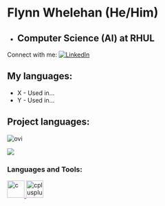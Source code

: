 # Flynn Whelehan (He/Him)
- ## Computer Science (AI) at RHUL
Connect with me:
<a href="https://www.linkedin.com/in/flynnWhelehan/" target="_blank"><img src="https://img.shields.io/badge/LinkedIn-%230077B5.svg?&style=flat-square&logo=linkedin&logoColor=white" alt="LinkedIn"></a>

## My languages:
- X - Used in...
- Y - Used in...

## Project languages:
<img src="https://github-readme-stats.vercel.app/api/top-langs?username=flynnWhelehan&show_icons=true&locale=en&layout=compact&theme=chartreuse-dark" alt="ovi" />

![](https://images.unsplash.com/photo-1511914265872-c40672604a80?ixlib=rb-1.2.1&ixid=MnwxMjA3fDB8MHxwaG90by1wYWdlfHx8fGVufDB8fHx8&auto=format&fit=crop&w=1074&q=80)

<h3 align="left">Languages and Tools:</h3>
<p 
   align="left"> <a href="https://github.com/yurijserrano/Github-Profile-Readme-Logos/tree/master/programming%20languages/" target="_blank"> <img src="https://github.com/yurijserrano/Github-Profile-Readme-Logos/tree/master/programming%20languages/java.svg" alt="c" width="40"  
                                                                               height="40"/> </a> <a href="https://www.w3schools.com/cpp/" target="_blank"> <img
                                                                               src="https://devicons.github.io/devicon/devicon.git/icons/cplusplus/cplusplus-original.svg"
                                                                               alt="cplusplus" width="40" height="40"/> </a>
</p>


<!--
## Main Repositories
[![ReadMe Card](https://github-readme-stats.vercel.app/api/pin/?username=flynnWhelehan&repo=ThirdYear)](https://github.com/flynnWhelehan/thirdYear)
[![ReadMe Card](https://github-readme-stats.vercel.app/api/pin/?username=flynnWhelehan&repo=SecondYear)](https://github.com/flynnWhelehan/secondYear)
-->


<!--
**flynnWhelehan/flynnWhelehan** is a ✨ _special_ ✨ repository because its `README.md` (this file) appears on your GitHub profile.

Here are some ideas to get you started:

- 🔭 I’m currently working on ...
- 🌱 I’m currently learning ...
- 😄 Pronouns: ...
- ⚡ Fun fact: ...
-->
